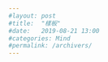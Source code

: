 ```yaml
---
#layout: post
#title:  "樣板"
#date:   2019-08-21 13:00
#categories: Mind
#permalink: /archivers/
---
```


